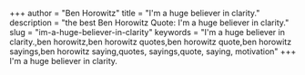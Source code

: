 +++
author = "Ben Horowitz"
title = "I'm a huge believer in clarity."
description = "the best Ben Horowitz Quote: I'm a huge believer in clarity."
slug = "im-a-huge-believer-in-clarity"
keywords = "I'm a huge believer in clarity.,ben horowitz,ben horowitz quotes,ben horowitz quote,ben horowitz sayings,ben horowitz saying,quotes, sayings,quote, saying, motivation"
+++
I'm a huge believer in clarity.
